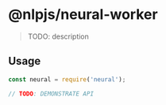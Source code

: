 # @nlpjs/neural-worker

> TODO: description

## Usage

```javascript
const neural = require('neural');

// TODO: DEMONSTRATE API
```
